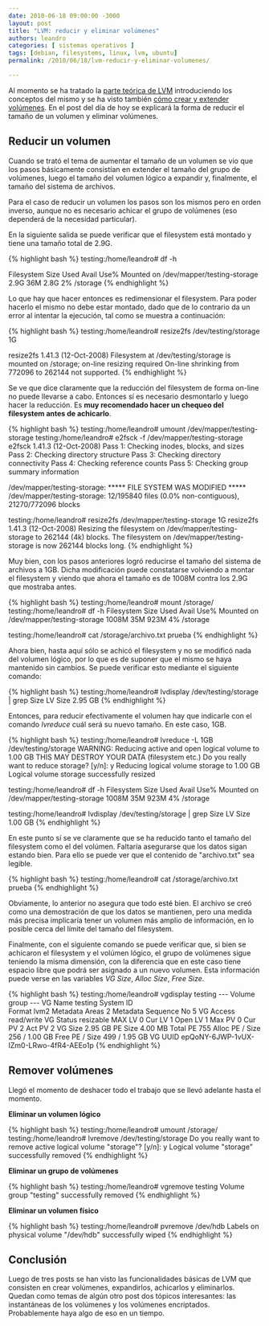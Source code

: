 ```yaml
---
date: 2010-06-18 09:00:00 -3000
layout: post
title: "LVM: reducir y eliminar volúmenes"
authors: leandro
categories: [ sistemas operativos ]
tags: [debian, filesystems, linux, lvm, ubuntu]
permalink: /2010/06/18/lvm-reducir-y-eliminar-volumenes/

---
```


Al momento se ha tratado la
[parte teórica de LVM](/2010/06/11/lvm2-administracion-de-volumenes-logicos-en-linux/)
introduciendo los conceptos del mismo y se ha visto también
[cómo crear y extender volúmenes](/2010/06/16/lvm-parte-2/). En el post del día
de hoy se explicará la forma de reducir el tamaño de un volumen y eliminar
volúmenes. <!-- more -->

## Reducir un volumen

Cuando se trató el tema de aumentar el tamaño de un volumen se vio que los pasos
básicamente consistían en extender el tamaño del grupo de volúmenes, luego el
tamaño del volumen lógico a expandir y, finalmente, el tamaño del sistema de
archivos.

Para el caso de reducir un volumen los pasos son los mismos pero en orden
inverso, aunque no es necesario achicar el grupo de volúmenes (eso dependerá de
la necesidad particular).

En la siguiente salida se puede verificar que el filesystem está montado y tiene
una tamaño total de 2.9G.

{% highlight bash %}
testing:/home/leandro# df -h

Filesystem                    Size   Used   Avail   Use%  Mounted on
/dev/mapper/testing-storage   2.9G   36M    2.8G    2%    /storage
{% endhighlight %}

Lo que hay que hacer entonces es redimensionar el filesystem. Para poder hacerlo
el mismo no debe estar montado, dado que de lo contrario da un error al intentar
la ejecución, tal como se muestra a continuación:

{% highlight bash %}
testing:/home/leandro# resize2fs /dev/testing/storage 1G

resize2fs 1.41.3 (12-Oct-2008)
Filesystem at /dev/testing/storage is mounted on /storage; on-line resizing required On-line shrinking from 772096 to 262144 not supported.
{% endhighlight %}

Se ve que dice claramente que la reducción del filesystem de forma on-line no
puede llevarse a cabo. Entonces sí es necesario desmontarlo y luego hacer la
reducción. Es **muy recomendado hacer un chequeo del filesystem antes de
achicarlo**.

{% highlight bash %}
testing:/home/leandro# umount /dev/mapper/testing-storage
testing:/home/leandro# e2fsck -f /dev/mapper/testing-storage
e2fsck 1.41.3 (12-Oct-2008)
Pass 1: Checking inodes, blocks, and sizes
Pass 2: Checking directory structure
Pass 3: Checking directory connectivity
Pass 4: Checking reference counts
Pass 5: Checking group summary information

/dev/mapper/testing-storage: ***** FILE SYSTEM WAS MODIFIED *****
/dev/mapper/testing-storage: 12/195840 files (0.0% non-contiguous), 21270/772096
blocks

testing:/home/leandro# resize2fs /dev/mapper/testing-storage 1G
resize2fs 1.41.3 (12-Oct-2008)
Resizing the filesystem on /dev/mapper/testing-storage to 262144 (4k) blocks.
The filesystem on /dev/mapper/testing-storage is now 262144 blocks long.
{% endhighlight %}

Muy bien, con los pasos anteriores logró reducirse el tamaño del sistema de
archivos a 1GB. Dicha modificación puede constatarse volviendo a montar el
filesystem y viendo que ahora el tamaño es de 1008M contra los 2.9G que mostraba
antes.

{% highlight bash %}
testing:/home/leandro# mount /storage/
testing:/home/leandro# df -h
Filesystem                    Size   Used   Avail   Use%  Mounted on
/dev/mapper/testing-storage   1008M  35M    923M    4%    /storage

testing:/home/leandro# cat /storage/archivo.txt
prueba
{% endhighlight %}

Ahora bien, hasta aquí sólo se achicó el filesystem y no se modificó nada del
volumen lógico, por lo que es de suponer que el mismo se haya mantenido sin
cambios. Se puede verificar esto mediante el siguiente comando:

{% highlight bash %}
testing:/home/leandro# lvdisplay /dev/testing/storage | grep Size
  LV Size                2.95 GB
{% endhighlight %}

Entonces, para reducir efectivamente el volumen hay que indicarle con el comando
*lvreduce* cuál será su nuevo tamaño. En este caso, 1GB.

{% highlight bash %}
testing:/home/leandro# lvreduce -L 1GB /dev/testing/storage
  WARNING: Reducing active and open logical volume to 1.00 GB
  THIS MAY DESTROY YOUR DATA (filesystem etc.)
Do you really want to reduce storage? [y/n]: y
  Reducing logical volume storage to 1.00 GB
  Logical volume storage successfully resized

testing:/home/leandro# df -h
Filesystem                    Size   Used   Avail   Use%  Mounted on
/dev/mapper/testing-storage   1008M   35M   923M    4%    /storage

testing:/home/leandro# lvdisplay /dev/testing/storage | grep Size
  LV Size                1.00 GB
{% endhighlight %}

En este punto sí se ve claramente que se ha reducido tanto el tamaño del
filesystem como el del volúmen. Faltaría asegurarse que los datos sigan estando
bien. Para ello se puede ver que el contenido de "archivo.txt" sea legible.

{% highlight bash %}
testing:/home/leandro# cat /storage/archivo.txt
prueba
{% endhighlight %}

Obviamente, lo anterior no asegura que todo esté bien. El archivo se creó como
una demostración de que los datos se mantienen, pero una medida más precisa
implicaría tener un volumen más amplio de información, en lo posible cerca del
límite del tamaño del filesystem.

Finalmente, con el siguiente comando se puede verificar que, si bien se
achicaron el filesystem y el volúmen lógico, el grupo de volúmenes sigue
teniendo la misma dimensión, con la diferencia que en este caso tiene espacio
libre que podrá ser asignado a un nuevo volumen. Esta información puede verse en
las variables *VG Size*, *Alloc Size*, *Free Size*.

{% highlight bash %}
testing:/home/leandro# vgdisplay testing
  --- Volume group ---
  VG Name               testing
  System ID            
  Format                lvm2
  Metadata Areas        2
  Metadata Sequence No  5
  VG Access             read/write
  VG Status             resizable
  MAX LV                0
  Cur LV                1
  Open LV               1
  Max PV                0
  Cur PV                2
  Act PV                2
  VG Size               2.95 GB
  PE Size               4.00 MB
  Total PE              755
  Alloc PE / Size       256 / 1.00 GB
  Free  PE / Size       499 / 1.95 GB
  VG UUID               epQoNY-6JWP-1vUX-IZm0-LRwo-4fR4-AEEo1p
{% endhighlight %}

## Remover volúmenes

Llegó el momento de deshacer todo el trabajo que se llevó adelante hasta el
momento.

**Eliminar un volumen lógico**

{% highlight bash %}
testing:/home/leandro# umount /storage/
testing:/home/leandro# lvremove /dev/testing/storage
Do you really want to remove active logical volume "storage"? [y/n]: y
  Logical volume "storage" successfully removed
{% endhighlight %}

**Eliminar un grupo de volúmenes**

{% highlight bash %}
testing:/home/leandro# vgremove testing
  Volume group "testing" successfully removed
{% endhighlight %}

**Eliminar un volumen físico**


{% highlight bash %}
testing:/home/leandro# pvremove /dev/hdb
  Labels on physical volume "/dev/hdb" successfully wiped
{% endhighlight %}

## Conclusión

Luego de tres posts se han visto las funcionalidades básicas de LVM que
consisten en crear volúmenes, expandirlos, achicarlos y eliminarlos. Quedan como
temas de algún otro post dos tópicos interesantes: las instantáneas de los
volúmenes y los volúmenes encriptados. Probablemente haya algo de eso en un
tiempo.

